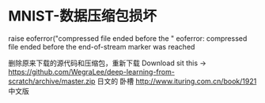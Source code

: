 # MNIST-数据压缩包损坏
raise eoferror("compressed file ended before the " eoferror: compressed file ended before the end-of-stream marker was reached


删除原来下载的源代码和压缩包，重新下载 
Download sit this -> https://github.com/WegraLee/deep-learning-from-scratch/archive/master.zip 日文的 卧槽
http://www.ituring.com.cn/book/1921 中文版

